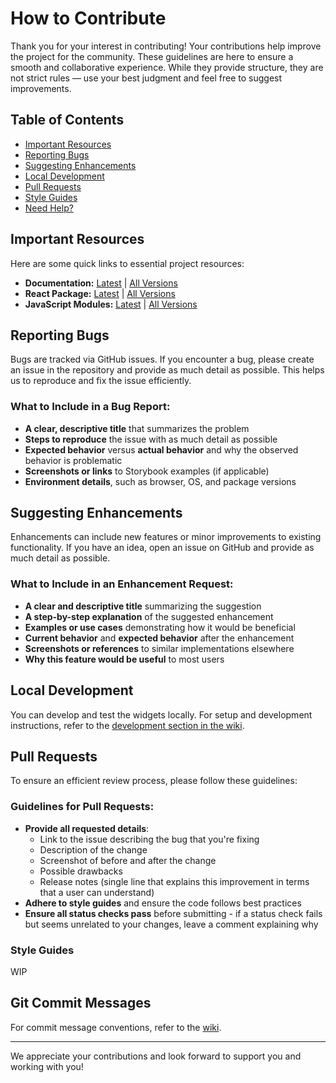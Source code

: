 # How to Contribute

Thank you for your interest in contributing! Your contributions help improve the project for the community. These guidelines are here to ensure a smooth and collaborative experience. While they provide structure, they are not strict rules — use your best judgment and feel free to suggest improvements.

## Table of Contents

- [Important Resources](#important-resources)
- [Reporting Bugs](#reporting-bugs)
- [Suggesting Enhancements](#suggesting-enhancements)
- [Local Development](#local-development)
- [Pull Requests](#pull-requests)
- [Style Guides](#style-guides)
- [Need Help?](#need-help)

## Important Resources

Here are some quick links to essential project resources:

- **Documentation:** [Latest](https://ts4nfdi.github.io/terminology-service-suite/comp/latest/) | [All Versions](https://ts4nfdi.github.io/terminology-service-suite/)
- **React Package:** [Latest](https://github.com/ts4nfdi/terminology-service-suite/pkgs/npm/terminology-service-suite) | [All Versions](https://github.com/ts4nfdi/terminology-service-suite/pkgs/npm/terminology-service-suite/versions)
- **JavaScript Modules:** [Latest](https://github.com/ts4nfdi/terminology-service-suite/tree/gh-pages/js-modules/latest) | [All Versions](https://github.com/ts4nfdi/terminology-service-suite/tree/gh-pages/js-modules)

## Reporting Bugs

Bugs are tracked via GitHub issues. If you encounter a bug, please create an issue in the repository and provide as much detail as possible. This helps us to reproduce and fix the issue efficiently.

### What to Include in a Bug Report:

- **A clear, descriptive title** that summarizes the problem
- **Steps to reproduce** the issue with as much detail as possible
- **Expected behavior** versus **actual behavior** and why the observed behavior is problematic
- **Screenshots or links** to Storybook examples (if applicable)
- **Environment details**, such as browser, OS, and package versions

## Suggesting Enhancements

Enhancements can include new features or minor improvements to existing functionality. If you have an idea, open an issue on GitHub and provide as much detail as possible.

### What to Include in an Enhancement Request:

- **A clear and descriptive title** summarizing the suggestion
- **A step-by-step explanation** of the suggested enhancement
- **Examples or use cases** demonstrating how it would be beneficial
- **Current behavior** and **expected behavior** after the enhancement
- **Screenshots or references** to similar implementations elsewhere
- **Why this feature would be useful** to most users

## Local Development

You can develop and test the widgets locally. For setup and development instructions, refer to the [development section in the wiki](https://github.com/ts4nfdi/terminology-service-suite/wiki/Development-instructions).

## Pull Requests

To ensure an efficient review process, please follow these guidelines:

### Guidelines for Pull Requests:

- **Provide all requested details**:
  - Link to the issue describing the bug that you're fixing
  - Description of the change
  - Screenshot of before and after the change
  - Possible drawbacks
  - Release notes (single line that explains this improvement in terms that a user can understand)
- **Adhere to style guides** and ensure the code follows best practices
- **Ensure all status checks pass** before submitting - if a status check fails but seems unrelated to your changes, leave a comment explaining why

### Style Guides

WIP

## Git Commit Messages

For commit message conventions, refer to the [wiki](https://github.com/ts4nfdi/terminology-service-suite/wiki/Commit-Message-Formatting).

---

We appreciate your contributions and look forward to support you and working with you!

